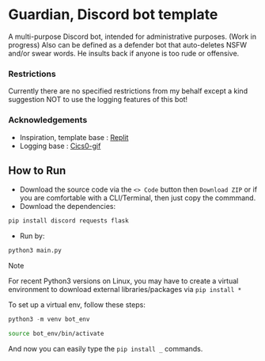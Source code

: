 # Guardian, Discord bot template
A multi-purpose Discord bot, intended for administrative purposes. (Work in progress)
Also can be defined as a defender bot that auto-deletes NSFW and/or swear words. He insults back if anyone is too rude or offensive.

### Restrictions
Currently there are no specified restrictions from my behalf except a kind suggestion NOT to use the logging features of this bot!

### Acknowledgements
* Inspiration, template base : [Replit](https://replit.com/@templates/Discordpy-bot-template-with-commands-extension)
* Logging base : [Cics0-gif](https://github.com/Cisc0-gif)

## How to Run

- Download the source code via the `<> Code` button then `Download ZIP` or if you are comfortable with a CLI/Terminal, then just copy the commmand.
- Download the dependencies:
```ruby
pip install discord requests flask
```
- Run by:
```python
python3 main.py
```

> [!NOTE]
> For recent Python3 versions on Linux, you may have to create a virtual environment to download external libraries/packages via `pip install *`

To set up a virtual env, follow these steps:
```python
python3 -m venv bot_env
```
```bash
source bot_env/bin/activate
```
And now you can easily type the `pip install _` commands.
